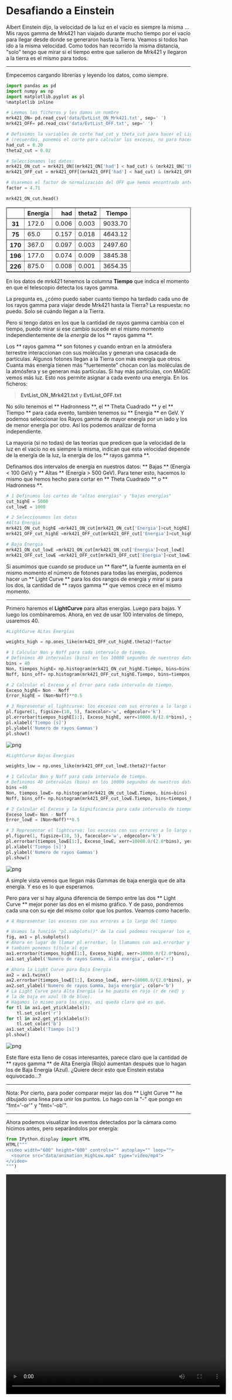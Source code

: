 # Desafiando a Einstein

Albert Einstein dijo, la velocidad de la luz en el vacío es siempre la misma ... Mis rayos gamma de Mrk421 han viajado durante mucho tiempo por el vacío para llegar desde donde se generaron hasta la Tierra. Veamos si todos han ido a la misma velocidad. Como todos han recorrido la misma distancia, "solo" tengo que mirar si el tiempo entre que salieron de Mrk421 y llegaron a la tierra es el mismo para todos.

------

Empecemos cargando librerías y leyendo los datos, como siempre.


```python
import pandas as pd
import numpy as np
import matplotlib.pyplot as pl
%matplotlib inline
```


```python
# Leemos los ficheros y les damos un nombre
mrk421_ON= pd.read_csv('data/EvtList_ON_Mrk421.txt', sep=' ')
mrk421_OFF= pd.read_csv('data/EvtList_OFF.txt', sep=' ')

# Definimos la variables de corte had_cut y theta_cut para hacer el Light Curve
# (recuerdas, ponemos el corte para calcular los excesos, no para hacer el Theta Plot)
had_cut = 0.20
theta2_cut = 0.02

# Seleccionamos los datos:
mrk421_ON_cut = mrk421_ON[(mrk421_ON['had'] < had_cut) & (mrk421_ON['theta2'] < theta2_cut)]
mrk421_OFF_cut = mrk421_OFF[(mrk421_OFF['had'] < had_cut) & (mrk421_OFF['theta2'] < theta2_cut)]

# Usaremos el factor de normalización del OFF que hemos encontrado antes
factor = 4.71
```


```python
mrk421_ON_cut.head()
```




<div>
<table border="1" class="dataframe">
  <thead>
    <tr style="text-align: right;">
      <th></th>
      <th>Energia</th>
      <th>had</th>
      <th>theta2</th>
      <th>Tiempo</th>
    </tr>
  </thead>
  <tbody>
    <tr>
      <th>31</th>
      <td>172.0</td>
      <td>0.006</td>
      <td>0.003</td>
      <td>9033.70</td>
    </tr>
    <tr>
      <th>75</th>
      <td>65.0</td>
      <td>0.157</td>
      <td>0.018</td>
      <td>4643.12</td>
    </tr>
    <tr>
      <th>170</th>
      <td>367.0</td>
      <td>0.097</td>
      <td>0.003</td>
      <td>2497.60</td>
    </tr>
    <tr>
      <th>196</th>
      <td>177.0</td>
      <td>0.074</td>
      <td>0.009</td>
      <td>3845.38</td>
    </tr>
    <tr>
      <th>226</th>
      <td>875.0</td>
      <td>0.008</td>
      <td>0.001</td>
      <td>3654.35</td>
    </tr>
  </tbody>
</table>
</div>



En los datos de mrk421 tenemos la columna **Tiempo** que indica el momento en que el telescopio detecta los rayos gamma.

La pregunta es, ¿cómo puedo saber cuanto tiempo ha tardado cada uno de los rayos gamma para viajar desde Mrk421 hasta la Tierra? La respuesta: no puedo. Solo sé cuándo llegan a la Tierra.

Pero si tengo datos en los que la cantidad de rayos gamma cambia con el tiempo, puedo mirar si ese cambio sucede en el mismo momento independientemente de la _energía_ de los ** rayos gamma **.

Los ** rayos gamma ** son fotones y cuando entran en la atmósfera terrestre interaccionan con sus moléculas y generan una casacada de partículas. Algunos fotones llegan a la Tierra con más energía que otros. Cuanta más energía tienen más "fuertemente" chocan con las moléculas de la atmósfera y se generan más partículas. Si hay más partículas, con MAGIC vemos más luz. Esto nos permite asignar a cada evento una energía. En los ficheros:

> **EvtList_ON_Mrk421.txt** y **EvtList_OFF.txt**

No sólo tenemos el ** Hadronness **, el ** Theta Cuadrado ** y el ** Tiempo ** para cada evento, también tenemos su ** Energia ** en GeV. Y podemos seleccionar los Rayos gamma de mayor energía por un lado y los de menor energía por otro. Así los podemos analizar de forma independiente.

La mayoría (si no todas) de las teorías que predicen que la velocidad de la luz en el vacío no es siempre la misma, indican que esta velocidad depende de la energía de la luz, la energía de los ** rayos gamma **.

Definamos dos intervalos de energía en nuestros datos: ** Bajas ** (Energía < 100 GeV) y ** Altas ** (Energía > 500 GeV). Para tener esto, hacemos lo mismo que hemos hecho para cortar en ** Theta Cuadrado ** o ** Hadronness **.


```python
# 1 Definimos los cortes de "altas energías" y "bajas energías"
cut_highE = 5000
cut_lowE = 1000

# 2 Seleccionamos los datos
#Alta Energia
mrk421_ON_cut_highE =mrk421_ON_cut[mrk421_ON_cut['Energia']>cut_highE]
mrk421_OFF_cut_highE =mrk421_OFF_cut[mrk421_OFF_cut['Energia']>cut_highE]

# Baja Energia
mrk421_ON_cut_lowE =mrk421_ON_cut[mrk421_ON_cut['Energia']<cut_lowE]
mrk421_OFF_cut_lowE =mrk421_OFF_cut[mrk421_OFF_cut['Energia']<cut_lowE]
```

Si asumimos que cuando se produce un ** flare**, la fuente aumenta en el mismo momento el número de fotones para todas las energías, podemos hacer un ** Light Curve ** para los dos rangos de energía y mirar si para los dos, la cantidad de ** rayos gamma ** que vemos crece en el mismo momento.

------

Primero haremos el **LightCurve** para altas energías. Luego para bajas. Y luego los combinaremos.
Ahora, en vez de usar 100 intervalos de timepo, usaremos 40.


```python
#LightCurve ALtas Energias

weights_high = np.ones_like(mrk421_OFF_cut_highE.theta2)*factor

# 1 Calcular Non y Noff para cada intervalo de tiempo.
# Definimos 40 intervalos (bins) en los 10000 segundos de nuestros datos
bins = 40
Non, tiempos_highE= np.histogram(mrk421_ON_cut_highE.Tiempo, bins=bins)
Noff, bins_off= np.histogram(mrk421_OFF_cut_highE.Tiempo, bins=tiempos_highE, weights=weights_high)

# 2 Calcular el Exceso y el Error para cada intervalo de tiempo.
Exceso_highE= Non - Noff
Error_highE = (Non+Noff)**0.5

# 3 Representar el lightcurve: los excesos con sus errores a lo largo del tiempo
pl.figure(1, figsize=(10, 5), facecolor='w', edgecolor='k')
pl.errorbar(tiempos_highE[1:], Exceso_highE, xerr=10000.0/(2.0*bins), yerr= Error_highE, fmt='or', ecolor='red')
pl.xlabel('Tiempo [s]')
pl.ylabel('Numero de rayos Gammas')
pl.show()
```


![png](night_4_5_es_files/night_4_5_es_7_0.png)



```python
#LightCurve Bajas Energias

weights_low = np.ones_like(mrk421_OFF_cut_lowE.theta2)*factor

# 1 Calcular Non y Noff para cada intervalo de tiempo.
# Definimos 40 intervalos (bins) en los 10000 segundos de nuestros datos
bins =40
Non, tiempos_lowE= np.histogram(mrk421_ON_cut_lowE.Tiempo, bins=bins)
Noff, bins_off= np.histogram(mrk421_OFF_cut_lowE.Tiempo, bins=tiempos_highE, weights=weights_low)

# 2 Calcular el Exceso y la Significancia para cada intervalo de tiempo.
Exceso_lowE= Non - Noff
Error_lowE = (Non+Noff)**0.5

# 3 Representar el lightcurve: los excesos con sus errores a lo largo del tiempo
pl.figure(1, figsize=(10, 5), facecolor='w', edgecolor='k')
pl.errorbar(tiempos_lowE[1:], Exceso_lowE, xerr=10000.0/(2.0*bins), yerr= Error_lowE, fmt='or', ecolor='red')
pl.xlabel('Tiempo [s]')
pl.ylabel('Numero de rayos Gammas')
pl.show()

```


![png](night_4_5_es_files/night_4_5_es_8_0.png)


A simple vista vemos que llegan más Gammas de baja energía que de alta energía. Y eso es lo que esperamos.

Pero para ver si hay alguna diferencia de tiempo entre las dos ** Light Curve ** mejor poner las dos en el mismo gráfico. Y de paso, pondremos cada una con su eje del mismo color que los puntos. Veamos como hacerlo.


```python
# 4 Representar los excesos con sus errores a lo largo del tiempo

# Usamos la función "pl.subplots()" de la cual podemos recuperar los ejes en ax1
fig, ax1 = pl.subplots()
# Ahora en lugar de llamar pl.errorbar, lo llamamos con ax1.errorbar y
# también ponemos título al eje
ax1.errorbar(tiempos_highE[1:], Exceso_highE, xerr=10000.0/(2.0*bins), yerr=Error_highE, fmt='-or', ecolor='red')
ax1.set_ylabel('Numero de rayos Gamma, alta energia', color='r')

# Ahora la Light Curve para Baja Energía
ax2 = ax1.twinx()
ax2.errorbar(tiempos_lowE[1:], Exceso_lowE, xerr=10000.0/(2.0*bins), yerr=Error_lowE, fmt='-ob', ecolor='blue')
ax2.set_ylabel('Numero de rayos Gamma, baja energia', color='b')
# La Light Curve para Alta Energía la he puesto en rojo (r de red) y
# la de baja en azul (b de blue).
# Hagamos lo mismo para los ejes, así queda claro qué es qué.
for tl in ax1.get_yticklabels():
    tl.set_color('r')
for tl in ax2.get_yticklabels():
    tl.set_color('b')
ax1.set_xlabel('Tiempo [s]')
pl.show()

```


![png](night_4_5_es_files/night_4_5_es_10_0.png)


Este flare esta lleno de cosas interesantes, parece claro que la cantidad de ** rayos gamma ** de Alta Energía (Rojo) aumentan después que lo hagan los de Baja Energía (Azul). ¿Quiere decir esto que Einstein estaba equivocado...?

-----
Nota:
Por cierto, para poder comparar mejor las dos ** Light Curve ** he dibujado una linea para unir los puntos. Lo hago con la "-" que pongo en "fmt='-or'" y "fmt='-ob'".

-----
Ahora podemos visualizar los eventos detectados por la cámara como hicimos antes, pero separándolos por energía:


```python
from IPython.display import HTML
HTML("""
<video width="600" height="600" controls="" autoplay="" loop="">
  <source src="data/animation_HighLow.mp4" type="video/mp4">
</video>
""")
```





<video width="600" height="600" controls="" autoplay="" loop="">
  <source src="data/animation_HighLow.mp4" type="video/mp4">
</video>
